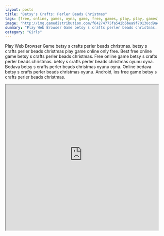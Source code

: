 ```yaml
---
layout: posts
title: "Betsy's Crafts: Perler Beads Christmas"
tags: [free, online, games, oyna, game, free, games, play, play, games]
image: "http://img.gamedistribution.com/f64274775fa542b5bea9f70130cd9ac1.jpg"
summary: "Play Web Browser Game betsy s crafts perler beads christmas. betsy s crafts perler beads christmas play game online only free. Best free online game betsy s crafts perler beads christmas. Free online game betsy s crafts perler beads christmas. betsy s crafts perler beads christmas oyunu oyna. Bedava betsy s crafts perler beads christmas oyunu oyna. Online bedava betsy s crafts perler beads christmas oyunu. Android, ios free game betsy s crafts perler beads christmas."
category: "Girls"
---
```


Play Web Browser Game betsy s crafts perler beads christmas. betsy s crafts perler beads christmas play game online only free. Best free online game betsy s crafts perler beads christmas. Free online game betsy s crafts perler beads christmas. betsy s crafts perler beads christmas oyunu oyna. Bedava betsy s crafts perler beads christmas oyunu oyna. Online bedava betsy s crafts perler beads christmas oyunu. Android, ios free game betsy s crafts perler beads christmas.

<iframe width="100%" height="480px;" src="http://html5.gamedistribution.com/f64274775fa542b5bea9f70130cd9ac1/"></iframe>